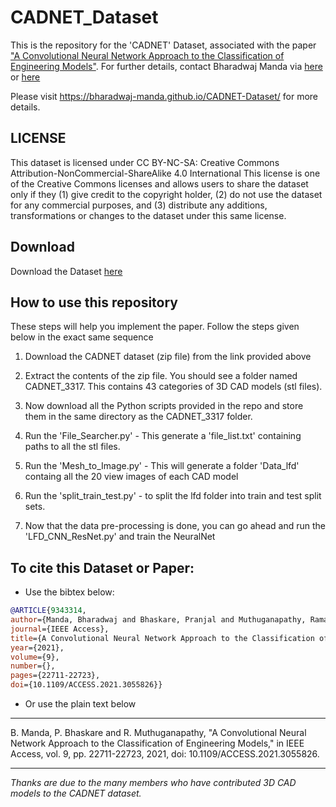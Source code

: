 # CADNET_Dataset

This is the repository for the 'CADNET' Dataset, associated with the paper ["A Convolutional Neural Network Approach to the Classification of Engineering Models"](https://ieeexplore.ieee.org/document/9343314). For further details, contact Bharadwaj Manda via [here](https://www.linkedin.com/in/bharadwaj-manda-9730ab114/) or [here](bharadwaj-manda.github.io/)

Please visit https://bharadwaj-manda.github.io/CADNET-Dataset/ for more details.

## LICENSE

This dataset is licensed under CC BY-NC-SA: Creative Commons Attribution-NonCommercial-ShareAlike 4.0 International
This license is one of the Creative Commons licenses and allows users to share the dataset only if they (1) give credit to the copyright holder, (2) do not use the dataset for any commercial purposes, and (3) distribute any additions, transformations or changes to the dataset under this same license.

## Download

Download the Dataset [here](https://drive.google.com/file/d/1JpYHRy2hgOL1X1z9HNIcHv7v-PSJqxaC/view?usp=sharing)

## How to use this repository

These steps will help you implement the paper. Follow the steps given below in the exact same sequence

1. Download the CADNET dataset (zip file) from the link provided above

2. Extract the contents of the zip file. You should see a folder named CADNET_3317. This contains 43 categories of 3D CAD models (stl files).

3. Now download all the Python scripts provided in the repo and store them in the same directory as the CADNET_3317 folder.

4. Run the 'File_Searcher.py' - This generate a 'file_list.txt' containing paths to all the stl files.

5. Run the 'Mesh_to_Image.py' - This will generate a folder 'Data_lfd' containg all the 20 view images of each CAD model

6. Run the 'split_train_test.py' - to split the lfd folder into train and test split sets.

7. Now that the data pre-processing is done, you can go ahead and run the 'LFD_CNN_ResNet.py' and train the NeuralNet

## To cite this Dataset or Paper:

- Use the bibtex below:

```bibtex
@ARTICLE{9343314,  
author={Manda, Bharadwaj and Bhaskare, Pranjal and Muthuganapathy, Ramanathan},  
journal={IEEE Access},   
title={A Convolutional Neural Network Approach to the Classification of Engineering Models},   
year={2021},  
volume={9},  
number={},  
pages={22711-22723},  
doi={10.1109/ACCESS.2021.3055826}}
```

- Or use the plain text below

---

B. Manda, P. Bhaskare and R. Muthuganapathy, "A Convolutional Neural Network Approach to the Classification of Engineering Models," in IEEE Access, vol. 9, pp. 22711-22723, 2021, doi: 10.1109/ACCESS.2021.3055826.

---

*Thanks are due to the many members who have contributed 3D CAD models to the CADNET dataset.*
